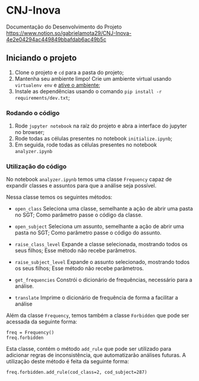 # CNJ-Inova

Documentação do Desenvolvimento do Projeto
https://www.notion.so/gabrielamota29/CNJ-Inova-4e2e04294ac449849bbafdab6ac49b5c

## Iniciando o projeto

1. Clone o projeto e `cd` para a pasta do projeto;
2. Mantenha seu ambiente limpo! Crie um ambiente virtual usando `virtualenv env` e [ative o ambiente](https://docs.python.org/3/tutorial/venv.html#creating-virtual-environments);
3. Instale as dependências usando o comando `pip install -r requirements/dev.txt`;

### Rodando o código

1. Rode `jupyter notebook` na raíz do projeto e abra a interface do jupyter no browser;
2. Rode todas as células presentes no notebook `initialize.ipynb`;
3. Em seguida, rode todas as células presentes no notebook `analyzer.ipynb`

### Utilização do código

No notebook `analyzer.ipynb` temos uma classe `Frequency` capaz de expandir classes e assuntos para que a análise seja possível.

Nessa classe temos os seguintes métodos:
- `open_class` Seleciona uma classe, semelhante a ação de abrir uma pasta no SGT; Como parâmetro passe o código da classe.

- `open_subject` Seleciona um assunto, semelhante a ação de abrir uma pasta no SGT; Como parâmetro passe o código do assunto.

- `raise_class_level` Expande a classe selecionada, mostrando todos os seus filhos; Esse método não recebe parâmetros.

- `raise_subject_level` Expande o assunto selecionado, mostrando todos os seus filhos; Esse método não recebe parâmetros.

- `get_frequencies` Constrói o dicionário de frequências, necessário para a análise.

- `translate` Imprime o dicionário de frequência de forma a facilitar a análise

Além da classe `Frequency`, temos também a classe `Forbidden` que pode ser acessada da seguinte forma:

```
freq = Frequency()
freq.forbidden
```

Esta classe, contém o método `add_rule` que pode ser utilizado para adicionar regras de inconsistência, que automatizarão análises futuras. A utilização deste método é feita da seguinte forma:

```
freq.forbidden.add_rule(cod_class=2, cod_subject=287)
```

